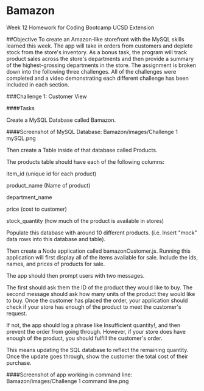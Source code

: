# Bamazon
Week 12 Homework for Coding Bootcamp UCSD Extension

##Objective To create an Amazon-like storefront with the MySQL skills learned this week. The app will take in orders from customers and deplete stock from the store's inventory. As a bonus task, the program will track product sales across the store's departments and then provide a summary of the highest-grossing departments in the store. The assignment is broken down into the following three challenges. All of the challenges were completed and a video demonstrating each different challenge has been included in each section.

###Challenge 1: Customer View

####Tasks

Create a MySQL Database called Bamazon.

####Screenshot of MySQL Database: Bamazon/images/Challenge 1 mySQL.png

Then create a Table inside of that database called Products.

The products table should have each of the following columns:

item_id (unique id for each product)

product_name (Name of product)

department_name

price (cost to customer)

stock_quantity (how much of the product is available in stores)

Populate this database with around 10 different products. (i.e. Insert "mock" data rows into this database and table).

Then create a Node application called bamazonCustomer.js. Running this application will first display all of the items available for sale. Include the ids, names, and prices of products for sale.

The app should then prompt users with two messages.

The first should ask them the ID of the product they would like to buy.
The second message should ask how many units of the product they would like to buy.
Once the customer has placed the order, your application should check if your store has enough of the product to meet the customer's request.

If not, the app should log a phrase like Insufficient quantity!, and then prevent the order from going through.
However, if your store does have enough of the product, you should fulfill the customer's order.

This means updating the SQL database to reflect the remaining quantity.
Once the update goes through, show the customer the total cost of their purchase.

####Screenshot of app working in command line: Bamazon/images/Challenge 1 command line.png
